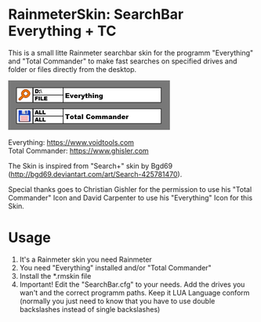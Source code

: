 # RainmeterSkin: SearchBar Everything + TC
This is a small litte Rainmeter searchbar skin for the programm "Everything" and "Total Commander"
to make fast searches on specified drives and folder or files directly from the desktop.

![Alt text](@Resources/examples/Skin_example.png)

Everything: https://www.voidtools.com   
Total Commander: https://www.ghisler.com  

The Skin is inspired from "Search+" skin by Bgd69 (http://bgd69.deviantart.com/art/Search-425781470).

Special thanks goes to Christian Gishler for the permission to use his "Total Commander" Icon and
David Carpenter to use his "Everything" Icon for this Skin.


# Usage
1. It's a Rainmeter skin you need Rainmeter
2. You need "Everything" installed and/or "Total Commander"
3. Install the *.rmskin file
4. Important! Edit the "SearchBar.cfg" to your needs. Add the drives you wan't and
the correct programm paths. Keep it LUA Language conform (normally you just need to know that you
have to use double backslashes instead of single backslashes)
